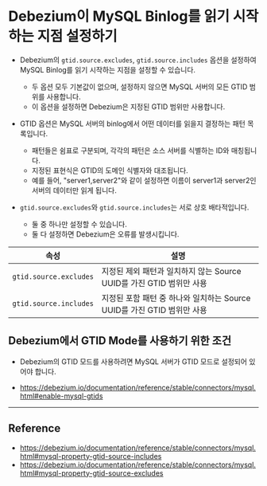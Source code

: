 # Debezium이 MySQL Binlog를 읽기 시작하는 지점 설정하기

- Debezium의 `gtid.source.excludes`, `gtid.source.includes` 옵션을 설정하여 MySQL Binlog를 읽기 시작하는 지점을 설정할 수 있습니다.
    - 두 옵션 모두 기본값이 없으며, 설정하지 않으면 MySQL 서버의 모든 GTID 범위를 사용합니다.
    - 이 옵션을 설정하면 Debezium은 지정된 GTID 범위만 사용합니다.

- GTID 옵션은 MySQL 서버의 binlog에서 어떤 데이터를 읽을지 결정하는 패턴 목록입니다.
    - 패턴들은 쉼표로 구분되며, 각각의 패턴은 소스 서버를 식별하는 ID와 매칭됩니다.
    - 지정된 표현식은 GTID의 도메인 식별자와 대조됩니다.
    - 예를 들어, "server1,server2"와 같이 설정하면 이름이 server1과 server2인 서버의 데이터만 읽게 됩니다.

- `gtid.source.excludes`와 `gtid.source.includes`는 서로 상호 배타적입니다.
    - 둘 중 하나만 설정할 수 있습니다.
    - 둘 다 설정하면 Debezium은 오류를 발생시킵니다.

| 속성 | 설명 |
| --- | --- |
| `gtid.source.excludes` | 지정된 제외 패턴과 일치하지 않는 Source UUID를 가진 GTID 범위만 사용 |
| `gtid.source.includes` | 지정된 포함 패턴 중 하나와 일치하는 Source UUID를 가진 GTID 범위만 사용 |


## Debezium에서 GTID Mode를 사용하기 위한 조건

- Debezium의 GTID 모드를 사용하려면 MySQL 서버가 GTID 모드로 설정되어 있어야 합니다.

- https://debezium.io/documentation/reference/stable/connectors/mysql.html#enable-mysql-gtids














---

## Reference

- <https://debezium.io/documentation/reference/stable/connectors/mysql.html#mysql-property-gtid-source-includes>
- <https://debezium.io/documentation/reference/stable/connectors/mysql.html#mysql-property-gtid-source-excludes>